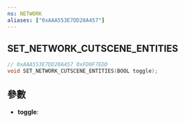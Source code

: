 ```yaml
---
ns: NETWORK
aliases: ["0xAAA553E7DD28A457"]
---
```

## SET_NETWORK_CUTSCENE_ENTITIES

```c
// 0xAAA553E7DD28A457 0xFD0F7EDD
void SET_NETWORK_CUTSCENE_ENTITIES(BOOL toggle);
```


## 參數
* **toggle**: 


